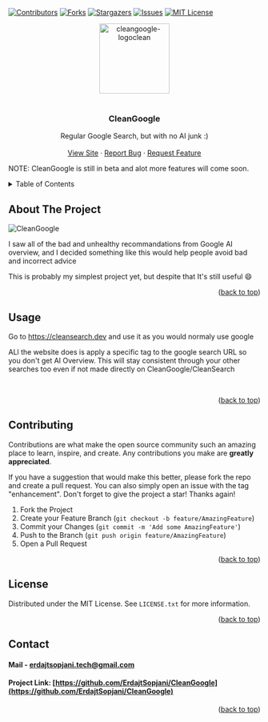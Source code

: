  <a name="readme-top"></a>


<!-- PROJECT SHIELDS -->
<!--
*** I'm using markdown "reference style" links for readability.
*** Reference links are enclosed in brackets [ ] instead of parentheses ( ).
*** See the bottom of this document for the declaration of the reference variables
*** for contributors-url, forks-url, etc. This is an optional, concise syntax you may use.
*** https://www.markdownguide.org/basic-syntax/#reference-style-links
-->
[![Contributors][contributors-shield]][contributors-url]
[![Forks][forks-shield]][forks-url]
[![Stargazers][stars-shield]][stars-url]
[![Issues][issues-shield]][issues-url]
[![MIT License][license-shield]][license-url]


<!-- PROJECT LOGO -->
<div align="center">
    <img src="https://github.com/ErdajtSopjani/CleanGoogle/assets/120386306/94773cfe-9dc1-475e-ada4-2a6414f2794c" width="140" height="140" alt="cleangoogle-logoclean">
</div>

<br />
<div align="center">

  <h3 align="center">CleanGoogle</h3>

  <p align="center">
    Regular Google Search, but with no AI junk :)
    <br />
    <br />
    <a href="https://cleansearch.dev">View Site</a>
    ·
    <a href="https://github.com/ErdajtSopjani/CleanGoogle/issues">Report Bug</a>
    ·
    <a href="https://github.com/ErdajtSopjani/CleanGoogle/issues">Request Feature</a>
  </p>
</div>

<p>NOTE: CleanGoogle is still in beta and alot more features will come soon.</p>

<!-- TABLE OF CONTENTS -->
<details>
  <summary>Table of Contents</summary>
  <ol>
    <li>
      <a href="#about-the-project">About The Project</a>
      <ul>
        <li><a href="#built-with">Built With</a></li>
      </ul>
    </li>
    <li>
      <a href="#getting-started">Getting Started</a>
    </li>
    <li><a href="#contributing">Contributing</a></li>
    <li><a href="#license">License</a></li>
    <li><a href="#contact">Contact</a></li>
  </ol>
</details>



<!-- ABOUT THE PROJECT -->
## About The Project

![CleanGoogle](https://github.com/ErdajtSopjani/CleanGoogle/assets/120386306/9d13a553-fb82-4b4f-9650-0a7d5152d644)

I saw all of the bad and unhealthy recommandations from Google AI overview, and I decided something like this would help people avoid bad and incorrect advice

This is probably my simplest project yet, but despite that It's still useful :smile:


<p align="right">(<a href="#readme-top">back to top</a>)</p>



<!-- USAGE EXAMPLES -->
## Usage

<p>Go to <a href="https://cleansearch.dev">https://cleansearch.dev</a> and use it as you would normaly use google</p>

<p>ALl the website does is apply a specific tag to the google search URL so you don't get AI Overview. This will stay consistent through your other searches too even if not made directly on CleanGoogle/CleanSearch</p>
<br>



<p align="right">(<a href="#readme-top">back to top</a>)</p>





<!-- CONTRIBUTING -->
## Contributing

Contributions are what make the open source community such an amazing place to learn, inspire, and create. Any contributions you make are **greatly appreciated**.

If you have a suggestion that would make this better, please fork the repo and create a pull request. You can also simply open an issue with the tag "enhancement".
Don't forget to give the project a star! Thanks again!

1. Fork the Project
2. Create your Feature Branch (`git checkout -b feature/AmazingFeature`)
3. Commit your Changes (`git commit -m 'Add some AmazingFeature'`)
4. Push to the Branch (`git push origin feature/AmazingFeature`)
5. Open a Pull Request

<p align="right">(<a href="#readme-top">back to top</a>)</p>



<!-- LICENSE -->
## License

Distributed under the MIT License. See `LICENSE.txt` for more information.

<p align="right">(<a href="#readme-top">back to top</a>)</p>



<!-- CONTACT -->
## Contact

#### Mail - erdajtsopjani.tech@gmail.com



#### Project Link: [https://github.com/ErdajtSopjani/CleanGoogle](https://github.com/ErdajtSopjani/CleanGoogle)

<p align="right">(<a href="#readme-top">back to top</a>)</p>






<!-- MARKDOWN LINKS & IMAGES -->
<!-- https://www.markdownguide.org/basic-syntax/#reference-style-links -->
[contributors-shield]: https://img.shields.io/github/contributors/ErdajtSopjani/CleanGoogle.svg?style=for-the-badge
[contributors-url]: https://github.com/ErdajtSopjani/CleanGoogle/graphs/contributors
[forks-shield]: https://img.shields.io/github/forks/ErdajtSopjani/CleanGoogle.svg?style=for-the-badge
[forks-url]: https://github.com/ErdajtSopjani/CleanGoogle/network/members
[stars-shield]: https://img.shields.io/github/stars/ErdajtSopjani/CleanGoogle.svg?style=for-the-badge
[stars-url]: https://github.com/ErdajtSopjani/CleanGoogle/stargazers
[issues-shield]: https://img.shields.io/github/issues/ErdajtSopjani/CleanGoogle.svg?style=for-the-badge
[issues-url]: https://github.com/ErdajtSopjani/CleanGoogle/issues
[license-shield]: https://img.shields.io/github/license/ErdajtSopjani/CleanGoogle.svg?style=for-the-badge
[license-url]: https://github.com/ErdajtSopjani/CleanGoogle/blob/master/LICENSE.txt
